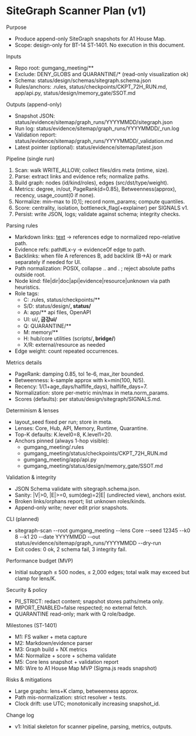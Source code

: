 # SiteGraph Scanner Plan (v1)

Purpose
- Produce append-only SiteGraph snapshots for A1 House Map.
- Scope: design-only for BT-14 ST-1401. No execution in this document.

Inputs
- Repo root: gumgang_meeting/**
- Exclude: DENY_GLOBS and QUARANTINE/* (read-only visualization ok)
- Schema: status/design/schemas/sitegraph.schema.json
- Rules/anchors: .rules, status/checkpoints/CKPT_72H_RUN.md, app/api.py, status/design/memory_gate/SSOT.md

Outputs (append-only)
- Snapshot JSON: status/evidence/sitemap/graph_runs/YYYYMMDD/sitegraph.json
- Run log: status/evidence/sitemap/graph_runs/YYYYMMDD/_run.log
- Validation report: status/evidence/sitemap/graph_runs/YYYYMMDD/_validation.md
- Latest pointer (optional): status/evidence/sitemap/latest.json

Pipeline (single run)
1) Scan: walk WRITE_ALLOW; collect files/dirs meta (mtime, size).
2) Parse: extract links and evidence refs; normalize paths.
3) Build graph: nodes (id/kind/roles), edges (src/dst/type/weight).
4) Metrics: degree, in/out, PageRank(d=0.85), Betweenness(approx), recency, usage_count(0 if none).
5) Normalize: min–max to [0,1]; record norm_params; compute quantiles.
6) Score: centrality, isolation, bottleneck_flag(+explainer) per SIGNALS v1.
7) Persist: write JSON, logs; validate against schema; integrity checks.

Parsing rules
- Markdown links: [text](path) → references edge to normalized repo-relative path.
- Evidence refs: path#Lx-y → evidenceOf edge to path.
- Backlinks: when file A references B, add backlink (B→A) or mark separately if needed for UI.
- Path normalization: POSIX, collapse .. and . ; reject absolute paths outside root.
- Node kind: file|dir|doc|api|evidence|resource|unknown via path heuristics.
- Role tags:
  - C: .rules, status/checkpoints/**
  - S/D: status/design/**, status/**
  - A: app/** api files, OpenAPI
  - UI: ui/**, 금강ui/**
  - Q: QUARANTINE/**
  - M: memory/**
  - H: hub/core utilities (scripts/**, bridge/**)
  - X/R: external/resource as needed
- Edge weight: count repeated occurrences.

Metrics details
- PageRank: damping 0.85, tol 1e-6, max_iter bounded.
- Betweenness: k-sample approx with k=min(100, N/5).
- Recency: 1/(1+age_days/halflife_days), halflife_days=7.
- Normalization: store per-metric min/max in meta.norm_params.
- Scores (defaults): per status/design/sitegraph/SIGNALS.md.

Determinism & lenses
- layout_seed fixed per run; store in meta.
- Lenses: Core, Hub, API, Memory, Runtime, Quarantine.
- Top-K defaults: K.level0=8, K.level1=20.
- Anchors pinned (always 1-hop visible):
  - gumgang_meeting/.rules
  - gumgang_meeting/status/checkpoints/CKPT_72H_RUN.md
  - gumgang_meeting/app/api.py
  - gumgang_meeting/status/design/memory_gate/SSOT.md

Validation & integrity
- JSON Schema validate with sitegraph.schema.json.
- Sanity: |V|>0, |E|>=0, sum(deg)=2|E| (undirected view), anchors exist.
- Broken links/orphans report; list unknown roles/kinds.
- Append-only write; never edit prior snapshots.

CLI (planned)
- sitegraph-scan --root gumgang_meeting --lens Core --seed 12345 --k0 8 --k1 20 --date YYYYMMDD --out status/evidence/sitemap/graph_runs/YYYYMMDD --dry-run
- Exit codes: 0 ok, 2 schema fail, 3 integrity fail.

Performance budget (MVP)
- Initial subgraph ≤ 500 nodes, ≤ 2,000 edges; total walk may exceed but clamp for lens/K.

Security & policy
- PII_STRICT: redact content; snapshot stores paths/meta only.
- IMPORT_ENABLED=false respected; no external fetch.
- QUARANTINE read-only; mark with Q role/badge.

Milestones (ST-1401)
- M1: FS walker + meta capture
- M2: Markdown/evidence parser
- M3: Graph build + NX metrics
- M4: Normalize + score + schema validate
- M5: Core lens snapshot + validation report
- M6: Wire to A1 House Map MVP (Sigma.js reads snapshot)

Risks & mitigations
- Large graphs: lens+K clamp, betweenness approx.
- Path mis-normalization: strict resolver + tests.
- Clock drift: use UTC; monotonically increasing snapshot_id.

Change log
- v1: Initial skeleton for scanner pipeline, parsing, metrics, outputs.